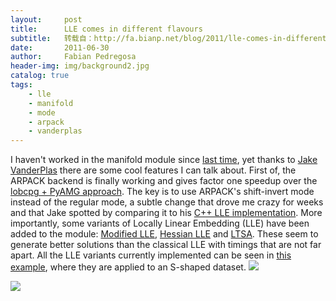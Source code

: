 ```yaml
---
layout:     post
title:      LLE comes in different flavours
subtitle:   转载自：http://fa.bianp.net/blog/2011/lle-comes-in-different-flavours/
date:       2011-06-30
author:     Fabian Pedregosa
header-img: img/background2.jpg
catalog: true
tags:
    - lle
    - manifold
    - mode
    - arpack
    - vanderplas
---
```


I haven't worked in the manifold module since [last time](http://fseoane.net/blog/2011/manifold-learning-in-scikit-learn), yet thanks
to [Jake VanderPlas](http://www.astro.washington.edu/users/vanderplas) there are some cool features I can talk about.
First of, the ARPACK backend is finally working and gives factor one
speedup over the [lobcpg + PyAMG approach](http://fseoane.net/blog/2011/locally-linear-embedding-and-sparse-eigensolvers). The key is to use ARPACK's
shift-invert mode instead of the regular mode, a subtle change that
drove me crazy for weeks and that Jake spotted by comparing it to his
[C++ LLE implementation](https://github.com/jakevdp/pyLLE). More importantly, some variants of Locally
Linear Embedding (LLE) have been added to the module: [Modified LLE](http://citeseerx.ist.psu.edu/viewdoc/summary?doi=10.1.1.70.382),
[Hessian LLE](http://www-stat.stanford.edu/~donoho/Reports/2003/HessianEigenmaps.pdf) and [LTSA](http://citeseer.ist.psu.edu/viewdoc/summary?doi=10.1.1.4.3693). These seem to generate better solutions than
the classical LLE with timings that are not far apart. All the LLE
variants currently implemented can be seen in [this example](http://scikit-learn.sourceforge.net/dev/auto_examples/manifold/plot_compare_methods.html), where
they are applied to an S-shaped dataset.
![](http://fseoane.net/blog/wp-content/uploads/2011/06/manifold_methods.png)

![](http://fseoane.net/blog/wp-content/uploads/2011/06/manifold_methods.png)

